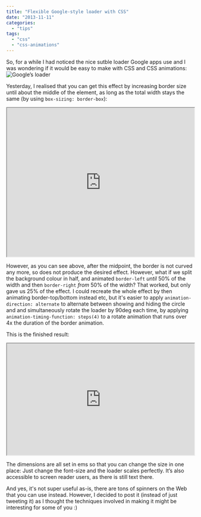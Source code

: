 ```yaml
---
title: "Flexible Google-style loader with CSS"
date: "2013-11-11"
categories:
  - "tips"
tags:
  - "css"
  - "css-animations"
---
```


So, for a while I had noticed the nice sutble loader Google apps use and I was wondering if it would be easy to make with CSS and CSS animations: ![Google’s loader](https://maps.gstatic.com/tactile/omnibox/loading.gif)

Yesterday, I realised that you can get this effect by increasing border size until about the middle of the element, as long as the total width stays the same (by using `box-sizing: border-box`):

<iframe src="http://dabblet.com/gist/7408996" height="400" width="100%"></iframe>

However, as you can see above, after the midpoint, the border is not curved any more, so does not produce the desired effect. However, what if we split the background colour in half, and animated `border-left` _until_ 50% of the width and then `border-right` _from_ 50% of the width? That worked, but only gave us 25% of the effect. I could recreate the whole effect by then animating border-top/bottom instead etc, but it's easier to apply `animation-direction: alternate` to alternate between showing and hiding the circle and and simultaneously rotate the loader by 90deg each time, by applying `animation-timing-function: steps(4)` to a rotate animation that runs over 4x the duration of the border animation.

This is the finished result:

<iframe src="http://dabblet.com/gist/7387255" height="300" width="100%"></iframe>

The dimensions are all set in ems so that you can change the size in one place: Just change the font-size and the loader scales perfectly. It’s also accessible to screen reader users, as there is still text there.

And yes, it's not super useful as-is, there are tons of spinners on the Web that you can use instead. However, I decided to post it (instead of just tweeting it) as I thought the techniques involved in making it might be interesting for some of you :)
